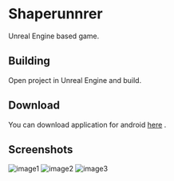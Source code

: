 # Shaperunnrer
Unreal Engine based game.
## Building
Open project in Unreal Engine and build.
## Download
You can download application for android [here](https://purehatredgames.itch.io/shaperunner) .
## Screenshots 
![image1](https://img.itch.zone/aW1hZ2UvMTg1ODAyOC8xMDkxMzA3My5wbmc=/347x500/3aCAp0.png) ![image2](https://img.itch.zone/aW1hZ2UvMTg1ODAyOC8xMDkxMzA3NS5wbmc=/347x500/cklkC2.png)
![image3](https://img.itch.zone/aW1hZ2UvMTg1ODAyOC8xMDkxMzA3NC5wbmc=/347x500/AiJGz0.png)
